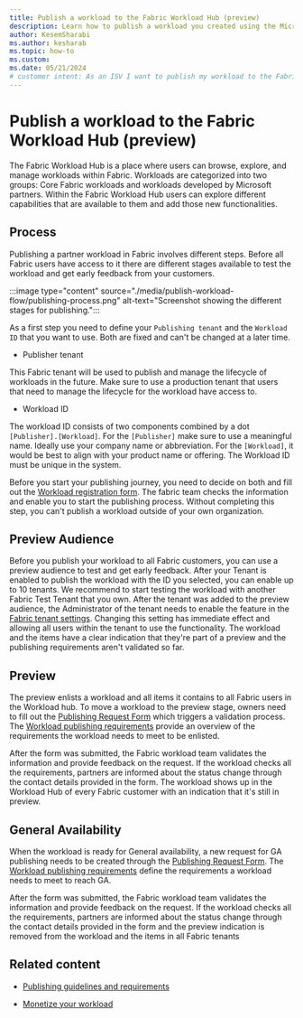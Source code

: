 ```yaml
---
title: Publish a workload to the Fabric Workload Hub (preview)
description: Learn how to publish a workload you created using the Microsoft Fabric Workload Development Kit, to the Fabric Workload Hub.
author: KesemSharabi
ms.author: kesharab
ms.topic: how-to
ms.custom:
ms.date: 05/21/2024
# customer intent: As an ISV I want to publish my workload to the Fabric Workload Hub so that I can make it available to customers.
---
```


# Publish a workload to the Fabric Workload Hub (preview)

The Fabric Workload Hub is a place where users can browse, explore, and manage workloads within Fabric. Workloads are categorized into two groups: Core Fabric workloads and workloads developed by Microsoft partners. Within the Fabric Workload Hub users can explore different capabilities that are available to them and add those new functionalities.

## Process

Publishing a partner workload in Fabric involves different steps. Before all Fabric users have access to it there are different stages available to test the workload and get early feedback from your customers.

:::image type="content" source="./media/publish-workload-flow/publishing-process.png" alt-text="Screenshot showing the different stages for publishing.":::

As a first step you need to define your `Publishing tenant` and the `Workload ID` that you want to use. Both are fixed and can't be changed at a later time.

* Publisher tenant

This Fabric tenant will be used to publish and manage the lifecycle of workloads in the future. Make sure to use a production tenant that users that need to manage the lifecycle for the workload have access to.  

* Workload ID

The workload ID consists of two components combined by a dot `[Publisher].[Workload]`. For the `[Publisher]` make sure to use a meaningful name. Ideally use your company name or abbreviation. For the `[Workload]`, it would be best to align with your product name or offering. The Workload ID must be unique in the system.  

Before you start your publishing journey, you need to decide on both and fill out the [Workload registration form](https://aka.ms/fabric_workload_registration). The fabric team checks the information and enable you to start the publishing process. Without completing this step, you can't publish a workload outside of your own organization.

## Preview Audience

Before you publish your workload to all Fabric customers, you can use a preview audience to test and get early feedback. After your Tenant is enabled to publish the workload with the ID you selected, you can enable up to 10 tenants. We recommend to start testing the workload with another Fabric Test Tenant that you own.
After the tenant was added to the preview audience, the Administrator of the tenant needs to enable the feature in the [Fabric tenant settings](../admin/tenant-settings-index.md). Changing this setting has immediate effect and allowing all users within the tenant to use the functionality. The workload and the items have a clear indication that they're part of a preview and the publishing requirements aren't validated so far.

## Preview

The preview enlists a workload and all items it contains to all Fabric users in the Workload hub. To move a workload to the preview stage, owners need to fill out the [Publishing Request Form](https://aka.ms/fabric_workload_publishing) which triggers a validation process. The [Workload publishing requirements](./publish-workload-requirements.md) provide an overview of the requirements the workload needs to meet to be enlisted.

After the form was submitted, the Fabric workload team validates the information and provide feedback on the request. If the workload checks all the requirements, partners are informed about the status change through the contact details provided in the form. The workload shows up in the Workload Hub of every Fabric customer with an indication that it's still in preview.

## General Availability

When the workload is ready for General availability, a new request for GA publishing needs to be created through the [Publishing Request Form](https://aka.ms/fabric_workload_publishing). The [Workload publishing requirements](./publish-workload-requirements.md) define the requirements a workload needs to meet to reach GA.

After the form was submitted, the Fabric workload team validates the information and provide feedback on the request. If the workload checks all the requirements, partners are informed about the status change through the contact details provided in the form and the preview indication is removed from the workload and the items in all Fabric tenants

## Related content

* [Publishing guidelines and requirements](./publish-workload-requirements.md)

* [Monetize your workload](monetization.md)
